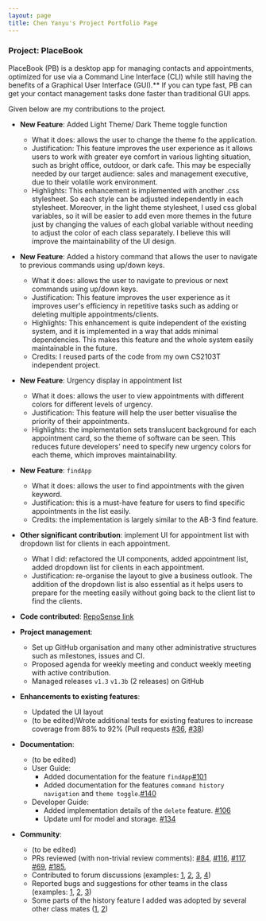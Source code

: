 ```yaml
---
layout: page
title: Chen Yanyu's Project Portfolio Page
---
```


### Project: PlaceBook

PlaceBook (PB) is a desktop app for managing contacts and appointments, optimized for use via a Command Line Interface (CLI) while still having the benefits of a Graphical User Interface (GUI).** If you can type fast, PB can get your contact management tasks done faster than traditional GUI apps.

Given below are my contributions to the project.

* **New Feature**: Added Light Theme/ Dark Theme toggle function
  * What it does: allows the user to change the theme fo the application.
  * Justification: This feature improves the user experience as it allows users to work with greater eye comfort in various
    lighting situation, such as bright office, outdoor, or dark cafe. This may be especially needed by our target audience: 
    sales and management executive, due to their volatile work environment.
  * Highlights: This enhancement is implemented with another .css stylesheet. So each style can be adjusted independently 
    in each stylesheet. Moreover, in the light theme stylesheet, I used css global variables, so it will be easier to add 
    even more themes in the future just by changing the values of each global variable without needing to adjust the color 
    of each class separately. I believe this will improve the maintainability of the UI design.

* **New Feature**: Added a history command that allows the user to navigate to previous commands using up/down keys.
  * What it does: allows the user to navigate to previous or next commands using up/down keys.
  * Justification: This feature improves the user experience as it improves user's efficiency in repetitive tasks such as 
    adding or deleting multiple appointments/clients.
  * Highlights: This enhancement is quite independent of the existing system, and it is implemented in a way that adds 
    minimal dependencies. This makes this feature and the whole system easily maintainable in the future.
  * Credits: I reused parts of the code from my own CS2103T independent project.

* **New Feature**: Urgency display in appointment list
  * What it does: allows the user to view appointments with different colors for different levels of urgency.
  * Justification: This feature will help the user better visualise the priority of their appointments.
  * Highlights: the implementation sets translucent background for each appointment card, so the theme of 
    software can be seen. This reduces future developers' need to specify new urgency colors for each theme, which 
    improves maintainability.

* **New Feature**: `findApp`
  * What it does: allows the user to find appointments with the given keyword.
  * Justification: this is a must-have feature for users to find specific appointments in the list easily.
  * Credits: the implementation is largely similar to the AB-3 find feature.

* **Other significant contribution**: implement UI for appointment list with dropdown list for clients in each appointment.
  * What I did: refactored the UI components, added appointment list, added dropdown list for clients in each appointment.
  * Justification: re-organise the layout to give a business outlook. The addition of the dropdown list is also essential 
    as it helps users to prepare for the meeting easily without going back to the client list to find the clients.
  
* **Code contributed**: [RepoSense link]()

* **Project management**:
  * Set up GitHub organisation and many other administrative structures such as milestones, issues and CI.
  * Proposed agenda for weekly meeting and conduct weekly meeting with active contribution.
  * Managed releases `v1.3` `v1.3b` (2 releases) on GitHub
  
  
* **Enhancements to existing features**:
  * Updated the UI layout
  * (to be edited)Wrote additional tests for existing features to increase coverage from 88% to 92% (Pull requests [\#36](), [\#38]())


* **Documentation**:
  * (to be edited)
  * User Guide:
    * Added documentation for the feature `findApp`[\#101](https://github.com/AY2122S1-CS2103T-T12-3/tp/pull/101)
    * Added documentation for the features `command history navigation` and `theme toggle`.[\#140](https://github.com/AY2122S1-CS2103T-T12-3/tp/pull/140)
  * Developer Guide:
    * Added implementation details of the `delete` feature. [\#106](https://github.com/AY2122S1-CS2103T-T12-3/tp/pull/106)
    * Update uml for model and storage. [\#134](https://github.com/AY2122S1-CS2103T-T12-3/tp/pull/134)


* **Community**:
  * (to be edited)
  * PRs reviewed (with non-trivial review comments): 
    [\#84](https://github.com/AY2122S1-CS2103T-T12-3/tp/pull/84), 
    [\#116](https://github.com/AY2122S1-CS2103T-T12-3/tp/pull/116), 
    [\#117](https://github.com/AY2122S1-CS2103T-T12-3/tp/pull/117), 
    [\#69](https://github.com/AY2122S1-CS2103T-T12-3/tp/pull/69), 
    [\#185](https://github.com/AY2122S1-CS2103T-T12-3/tp/pull/185), 
  * Contributed to forum discussions (examples: [1](https://github.com/nus-cs2103-AY2122S1/forum/issues/158#issuecomment-909827199), [2](), [3](), [4]())
  * Reported bugs and suggestions for other teams in the class (examples: [1](), [2](), [3]())
  * Some parts of the history feature I added was adopted by several other class mates ([1](), [2]())

